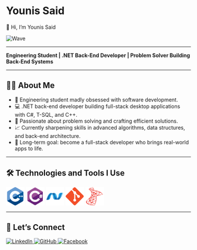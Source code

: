 # Younis Said

👋 Hi, I’m Younis Said

![Wave](https://media.giphy.com/media/SWoSkN6DxTszqIKEqv/giphy.gif)

---

**Engineering Student | .NET Back-End Developer | Problem Solver Building Back-End Systems**

---

## 👨‍💻 About Me

- 🔧 Engineering student madly obsessed with software development.
- 💻 .NET back-end developer building full-stack desktop applications with C#, T-SQL, and C++.
- 🧠 Passionate about problem solving and crafting efficient solutions.
- 📈 Currently sharpening skills in advanced algorithms, data structures, and back-end architecture.
- 🎯 Long-term goal: become a full-stack developer who brings real-world apps to life.

---

## 🛠️ Technologies and Tools I Use

<p align="left">
  <img src="https://raw.githubusercontent.com/devicons/devicon/master/icons/cplusplus/cplusplus-original.svg" alt="C++" width="50" height="50"/>
  <img src="https://raw.githubusercontent.com/devicons/devicon/master/icons/csharp/csharp-original.svg" alt="C#" width="50" height="50"/>
  <img src="https://raw.githubusercontent.com/devicons/devicon/master/icons/dot-net/dot-net-original.svg" alt=".NET" width="50" height="50"/>
  <img src="https://raw.githubusercontent.com/devicons/devicon/master/icons/git/git-original.svg" alt="Git" width="50" height="50"/>
  <img src="https://raw.githubusercontent.com/devicons/devicon/master/icons/microsoftsqlserver/microsoftsqlserver-plain.svg" alt="T-SQL" width="50" height="50"/>
</p>

---

## 🤝 Let’s Connect

<p align="left">
  <a href="https://www.linkedin.com/in/younis-said" target="_blank">
    <img src="https://cdn-icons-png.flaticon.com/512/174/174857.png" alt="LinkedIn" width="50" height="50"/>
  </a>
  <a href="https://github.com/YounisSaid" target="_blank">
    <img src="https://cdn-icons-png.flaticon.com/512/25/25231.png" alt="GitHub" width="50" height="50"/>
  </a>
  <a href="https://www.facebook.com/younis.said.143380" target="_blank">
    <img src="https://cdn-icons-png.flaticon.com/512/733/733547.png" alt="Facebook" width="50" height="50"/>
  </a>
</p>
